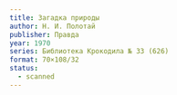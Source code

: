 ```yaml
---
title: Загадка природы
author: Н. И. Полотай
publisher: Правда
year: 1970
series: Библиотека Крокодила № 33 (626)
format: 70×108/32
status:
  - scanned
---
```

